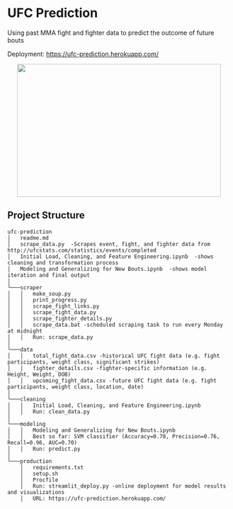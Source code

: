 # UFC Prediction
Using past MMA fight and fighter data to predict the outcome of future bouts

Deployment: https://ufc-prediction.herokuapp.com/

<p align="center">
  <img width="460" height="300" src="https://www.logo-designer.co/wp-content/uploads/2015/07/UFC-logo-design-2015-brand-identity.png">
</p>

## Project Structure
```
ufc-prediction
│   readme.md
│   scrape_data.py  -Scrapes event, fight, and fighter data from http://ufcstats.com/statistics/events/completed
│   Initial Load, Cleaning, and Feature Engineering.ipynb  -shows cleaning and transformation process
│   Modeling and Generalizing for New Bouts.ipynb  -shows model iteration and final output
│
└───scraper
│   │   make_soup.py
│   │   print_progress.py 
│   │   scrape_fight_links.py
│   │   scrape_fight_data.py
│   │   scrape_fighter_details.py
│   │   scrape_data.bat -scheduled scraping task to run every Monday at midnight
│   │   Run: scrape_data.py
│
└───data
│   │   total_fight_data.csv -historical UFC fight data (e.g. fight participants, weight class, significant strikes)
│   │   fighter_details.csv -fighter-specific information (e.g. Height, Weight, DOB)
│   │   upcoming_fight_data.csv -future UFC fight data (e.g. fight participants, weight class, location, date)
│
└───cleaning
│   │   Initial Load, Cleaning, and Feature Engineering.ipynb
│   │   Run: clean_data.py
│  
└───modeling
│   │   Modeling and Generalizing for New Bouts.ipynb
│   │   Best so far: SVM classifier (Accuracy=0.78, Precision=0.76, Recall=0.96, AUC=0.70)
│   │   Run: predict.py
│
└───production
    │   requirements.txt
    │   setup.sh
    │   Procfile
    │   Run: streamlit_deploy.py -online deployment for model results and visualizations
    │   URL: https://ufc-prediction.herokuapp.com/

